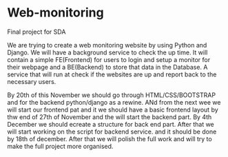 # Web-monitoring
Final project for SDA

We are trying to create a web monitoring website by using Python and Django.
We will have a background service to check the up time. It will contain a simple 
FE(Frontend) for users to login and setup a monitor for their webpage
and a BE(Backend) to store that data in the Database. A service that will 
run at check if the websites are up and report back to the necessary users.

By 20th of this November we should go through HTML/CSS/BOOTSTRAP and for the backend python/django as a rewine. 
ANd from the next wee we will start our frontend pat and it we should have a basic frontend layout by thw end of 27th of November and the will start the backend part. 
By 4th December we should ecreate a structure for back end part. 
After that we will start working on the script for backend service. and it should be done by 18th of december.
After that we will polish the full work and will try to make the full project more organised.
